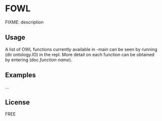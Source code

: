 # FOWL
FIXME: description

## Usage
A list of OWL functions currently available in -main can be seen by running (dir ontology.IO) in the repl.
More detail on each function can be obtained by entering (doc _function name_).

## Examples
...
## License
FREE
